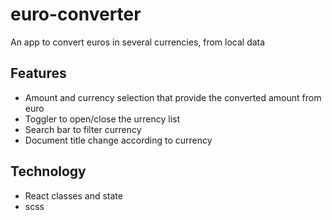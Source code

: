 # euro-converter

An app to convert euros in several currencies, from local data

## Features
- Amount and currency selection that provide the converted amount from euro
- Toggler to open/close the urrency list
- Search bar to filter currency
- Document title change according to currency

## Technology
- React classes and state
- scss
